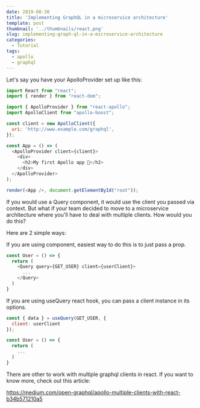 ```yaml
---
date: 2019-08-30
title: 'Implementing GraphQL in a microservice architecture'
template: post
thumbnail: '../thumbnails/react.png'
slug: implementing-graph-ql-in-a-microservice-architecture
categories:
  - Tutorial
tags:
  - apollo
  - graphql
---
```


Let's say you have your ApolloProvider set up like this:

```javascript
import React from "react";
import { render } from "react-dom";

import { ApolloProvider } from "react-apollo";
import ApolloClient from "apollo-boost";

const client = new ApolloClient({
  uri: 'http://www.example.com/graphql',
});

const App = () => (
  <ApolloProvider client={client}>
    <div>
      <h2>My first Apollo app 🚀</h2>
    </div>
  </ApolloProvider>
);

render(<App />, document.getElementById("root"));
```

If you would use a Query component, it would use the client you passed via context. But what if your team decided to move to a microservice architecture where you'll have to deal with multiple clients. How would you do this?

Here are 2 simple ways:

If you are using <Query /> component, easiest way to do this is to just pass a prop.

```javascript
const User = () => {
  return (
    <Query query={GET_USER} client={userClient}>
      ...
    </Query>
  )
}
```

If you are using useQuery react hook, you can pass a client instance in its options.
```javascript
const { data } = useQuery(GET_USER, {
  client: userClient
});

const User = () => {
  return (
    ...
  )
}
```

There are other to work with multiple graphql clients in react. If you want to know more, check out this article:

https://medium.com/open-graphql/apollo-multiple-clients-with-react-b34b571210a5
